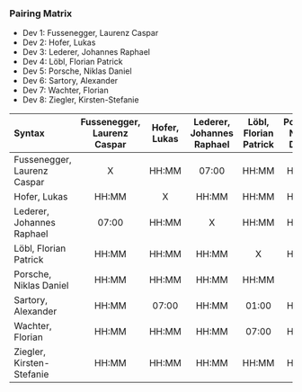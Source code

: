 ### Pairing Matrix
* Dev 1: Fussenegger, Laurenz Caspar
* Dev 2: Hofer, Lukas
* Dev 3: Lederer, Johannes Raphael
* Dev 4: Löbl, Florian Patrick
* Dev 5: Porsche, Niklas Daniel
* Dev 6: Sartory, Alexander
* Dev 7: Wachter, Florian
* Dev 8: Ziegler, Kirsten-Stefanie

| Syntax     | Fussenegger, Laurenz Caspar | Hofer, Lukas   	  | Lederer, Johannes Raphael   	  | Löbl, Florian Patrick   	  | Porsche, Niklas Daniel   	  | Sartory, Alexander  	  | Wachter, Florian   	  | Ziegler, Kirsten-Stefanie   	  |
| :---        |    :----:   |    :----:   |    :----:   |    :----:   |    :----:   |    :----:   |    :----:   |    :----:   |
| Fussenegger, Laurenz Caspar       | X           | HH:MM       | 07:00       | HH:MM       | HH:MM       | HH:MM       | HH:MM       | HH:MM       |
| Hofer, Lukas      | HH:MM       | X           | HH:MM       | HH:MM       | HH:MM       | 07:00       | HH:MM       | HH:MM       |
|Lederer, Johannes Raphael       | 07:00       | HH:MM       | X           | HH:MM       | HH:MM       | HH:MM       | HH:MM       | HH:MM       |
| Löbl, Florian Patrick       | HH:MM       | HH:MM       | HH:MM       | X           | HH:MM       | 01:00       | 07:00       | HH:MM       |
| Porsche, Niklas Daniel       | HH:MM       | HH:MM       | HH:MM       | HH:MM       | X           | HH:MM       | HH:MM       | HH:MM       |
| Sartory, Alexander       | HH:MM       | 07:00       | HH:MM       | 01:00       | HH:MM       | X           | HH:MM       | HH:MM       |
| Wachter, Florian       | HH:MM       | HH:MM       | HH:MM       | 07:00       | HH:MM       | HH:MM       | X           | HH:MM       |
| Ziegler, Kirsten-Stefanie       | HH:MM       | HH:MM       | HH:MM       | HH:MM       | HH:MM       | HH:MM       | HH:MM       | X           |